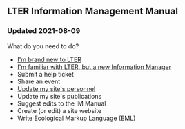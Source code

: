 ## LTER Information Management Manual
### Updated 2021-08-09

What do you need to do?

* [I'm brand new to LTER](http://lter.github.io/im-manual/new-to-lter)
* [I'm familiar with LTER, but a new Information Manager](http://lter.github.io/im-manual/new-to-im)
* Submit a help ticket
* Share an event
* [Update my site's personnel](http://lter.github.io/im-manual/site-personnel)
* Update my site's publications
* Suggest edits to the IM Manual
* Create (or edit) a site website
* Write Ecological Markup Language (EML)

